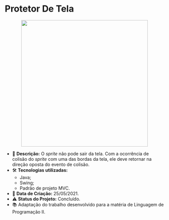 # Protetor De Tela

<p align="center"> 
  <img align="center" src="https://user-images.githubusercontent.com/31167065/119906312-5faf8b80-bf24-11eb-8a45-576f074a4cb1.gif" width="400" heigth="350">  
</p>

* 📄 **Descrição:** O *sprite* não pode sair da tela. Com a ocorrência de colisão do *sprite* com uma das bordas da tela, ele deve retornar na direção oposta do evento de colisão.
* 🛠 **Tecnologias utilizadas:** 
     - Java; 
     - Swing; 
     - Padrão de projeto MVC.
* 📆 **Data de Criação:** 25/05/2021.
* :warning: **Status do Projeto:** Concluído. 
* 📚 Adaptação do trabalho desenvolvido para a matéria de Linguagem de Programação II.
